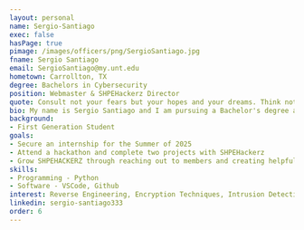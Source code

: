 ```yaml
---
layout: personal
name: Sergio-Santiago
exec: false
hasPage: true 
pimage: /images/officers/png/SergioSantiago.jpg
fname: Sergio Santiago 
email: SergioSantiago@my.unt.edu
hometown: Carrollton, TX
degree: Bachelors in Cybersecurity
position: Webmaster & SHPEHackerz Director
quote: Consult not your fears but your hopes and your dreams. Think not about your frustrations, but about your unfulfilled potential. Concern yourself not with what you tried and failed in, but with what it is still possible for you to do. - Pope John XXIII
bio: My name is Sergio Santiago and I am pursuing a Bachelor's degree at the University of North Texas, with a strong enthusiasm for exploring the vast opportunities in Cybersecurity, particularly in cloud security. In my role as Webmaster for SHPE, I use my platform to highlight the advantages of computer science and related disciplines, while collaborating with and learning from inspiring individuals. I am dedicated to empowering Hispanics in STEM, and aim to make a positive impact on the world through education, kindness, and curiosity. 
background:
- First Generation Student
goals:
- Secure an internship for the Summer of 2025
- Attend a hackathon and complete two projects with SHPEHackerz
- Grow SHPEHACKERZ through reaching out to members and creating helpful workshops to develop skills
skills:
- Programming - Python
- Software - VSCode, Github
interest: Reverse Engineering, Encryption Techniques, Intrusion Detection and Prevention
linkedin: sergio-santiago333
order: 6
---
```

